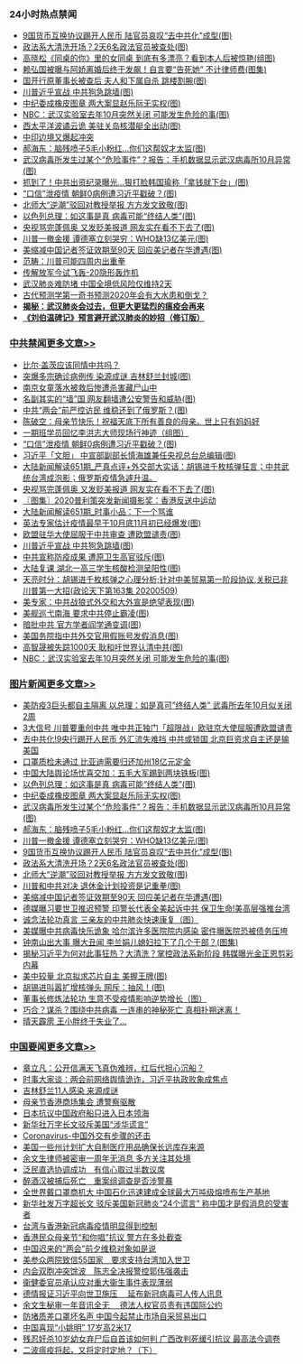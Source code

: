 <div class="catlist">
<h3>24小时热点禁闻</h3>
<ul>
<li><a href="https://github.com/fqnews/bnews/blob/master/topimagenews/20200510/1325782.md">9国货币互换协议踢开人民币 陆官员哀叹“去中共化”成型(图)</a></li>
<li><a href="https://github.com/fqnews/bnews/blob/master/topimagenews/20200510/1325769.md">政法系大清洗开场？2天6名政法官员被查处(图)</a></li>
<li><a href="https://github.com/fqnews/bnews/blob/master/yule/20200510/1325674.md">高晓松《同桌的你》里的女同桌 到底有多漂亮？看到本人后被惊艳(组图)</a></li>
<li><a href="https://github.com/fqnews/bnews/blob/master/yule/20200510/1325675.md">赖弘国被曝与阿娇离婚后终于发飙！自言要“告死她” 不计律师费(图集)</a></li>
<li><a href="https://github.com/fqnews/bnews/blob/master/cnnews/20200510/1325774.md">国开行原董事长被查后 夫人和下属自杀 跳楼割腕(图)</a></li>
<li><a href="https://github.com/fqnews/bnews/blob/master/cbnews/20200510/1325824.md">川普近乎宣战 中共狗急跳墙(图)</a></li>
<li><a href="https://github.com/fqnews/bnews/blob/master/topimagenews/20200510/1326109.md">中纪委成橡皮图章 两大案显赵乐际无实权(图)</a></li>
<li><a href="https://github.com/fqnews/bnews/blob/master/cbnews/20200510/1325690.md">NBC：武汉实验室去年10月突然关闭 可能发生危险的事(图)</a></li>
<li><a href="https://github.com/fqnews/bnews/blob/master/cnnews/20200510/1325684.md">西太平洋波谲云诡 美驻关岛核潜艇全出动(图)</a></li>
<li><a href="https://github.com/fqnews/bnews/blob/master/headline/20200510/1326133.md">中印边境又爆起冲突</a></li>
<li><a href="https://github.com/fqnews/bnews/blob/master/topimagenews/20200510/1325884.md">郝海东：脑残喷子5毛小粉红...你们这帮奴才太监(图)</a></li>
<li><a href="https://github.com/fqnews/bnews/blob/master/topimagenews/20200510/1325959.md">武汉病毒所发生过某个“危险事件”？报告：手机数据显示武汉病毒所10月异常(图)</a></li>
<li><a href="https://github.com/fqnews/bnews/blob/master/cnnews/hknews/20200510/1325827.md">抓到了！中共出资纪录曝光…狠打脸韩国瑜称「拿钱就下台」(图)</a></li>
<li><a href="https://github.com/fqnews/bnews/blob/master/cbnews/20200510/1326075.md">“口信”泄疫情 朝鲜0病例遭习近平戳破？(图)</a></li>
<li><a href="https://github.com/fqnews/bnews/blob/master/topimagenews/20200510/1325757.md">北师大“逆潮”驳回对教授举报 方方发文致敬(图)</a></li>
<li><a href="https://github.com/fqnews/bnews/blob/master/topimagenews/20200510/1326159.md">以色列总理：如这事是真 病毒可能“终结人类”(图)</a></li>
<li><a href="https://github.com/fqnews/bnews/blob/master/cbnews/20200510/1325964.md">央视骂完蓬佩奥 又发贬美报道 网友实在看不下去了(图)</a></li>
<li><a href="https://github.com/fqnews/bnews/blob/master/topimagenews/20200510/1325823.md">川普一撤金援 谭德塞立刻哭穷：WHO缺13亿美元(图)</a></li>
<li><a href="https://github.com/fqnews/bnews/blob/master/topimagenews/20200510/1325641.md">美缩减中国记者签证效期至90天 回应美记者在华遭遇(图)</a></li>
<li><a href="https://github.com/fqnews/bnews/blob/master/comments/20200510/1325738.md">范畴：川普可能四周内出重拳</a></li>
<li><a href="https://github.com/fqnews/bnews/blob/master/headline/20200510/1326140.md">传解放军今试飞轰-20隐形轰炸机</a></li>
<li><a href="https://github.com/fqnews/bnews/blob/master/headline/20200510/1325708.md">武汉肺炎难防堵 中国全境低风险仅维持2天</a></li>
<li><a href="https://github.com/fqnews/bnews/blob/master/comments/20200510/1325718.md">古代预测学第一奇书预测2020年会有大水患和倒戈？</a></li>
<li><b><a href="https://github.com/fqnews/bnews/blob/master/comments/20200211/1275071.md" target="_blank">揭秘：武汉肺炎会过去，但更大更猛烈的瘟疫会再来</a></b></li>
<li><b><a href="https://github.com/fqnews/bnews/blob/master/comments/20200207/1272816.md" target="_blank">《刘伯温碑记》预言避开武汉肺炎的妙招（修订版）</a></b></li>
</ul>
</div>

<div class="catlist">
<h3><a href="https://github.com/fqnews/bnews/blob/master/cbnews/" target="_blank">中共禁闻</a><span><a href="https://github.com/fqnews/bnews/blob/master/cbnews/" target="_blank" rel="nofollow">更多文章>></a></span></h3>
<ul>
<li><a href="https://github.com/fqnews/bnews/blob/master/cbnews/20200510/1326268.md" target="_blank">比尔·盖茨应该同情中共吗？</a></li>
<li><a href="https://github.com/fqnews/bnews/blob/master/cbnews/20200510/1326166.md" target="_blank">突爆多宗确诊病例传 染源成谜 吉林舒兰封城(图)</a></li>
<li><a href="https://github.com/fqnews/bnews/blob/master/cbnews/20200510/1326165.md" target="_blank">南京女童落水被救后惨遭杀害藏尸山中</a></li>
<li><a href="https://github.com/fqnews/bnews/blob/master/cbnews/20200510/1326164.md" target="_blank">名副其实的“墙”国 网友翻墙遭公安警告和威胁(图)</a></li>
<li><a href="https://github.com/fqnews/bnews/blob/master/cbnews/20200510/1326163.md" target="_blank">中共“两会”前严控访民 维稳还到了俄罗斯？(图)</a></li>
<li><a href="https://github.com/fqnews/bnews/blob/master/cbnews/20200510/1326149.md" target="_blank">陈破空：母亲节快乐！祝福天底下所有善良的母亲。世上只有妈妈好</a></li>
<li><a href="https://github.com/fqnews/bnews/blob/master/comments/20200510/1326117.md" target="_blank">一期班学员回忆李洪志大师现场行神迹（组图）</a></li>
<li><a href="https://github.com/fqnews/bnews/blob/master/cbnews/20200510/1326075.md" target="_blank">“口信”泄疫情 朝鲜0病例遭习近平戳破？(图)</a></li>
<li><a href="https://github.com/fqnews/bnews/blob/master/cbnews/20200510/1325994.md" target="_blank">习近平「文胆」 中宣部副部长慎海雄兼任央视总台总编辑(图)</a></li>
<li><a href="https://github.com/fqnews/bnews/blob/master/cbnews/20200510/1325993.md" target="_blank">大陆新闻解读651期_严真点评+外交部大实话：胡锡进千枚核弹狂言；中共武统台湾成泡影；俄罗斯疫情急遽升温。</a></li>
<li><a href="https://github.com/fqnews/bnews/blob/master/cbnews/20200510/1325964.md" target="_blank">央视骂完蓬佩奥 又发贬美报道 网友实在看不下去了(图)</a></li>
<li><a href="https://github.com/fqnews/bnews/blob/master/cbnews/20200510/1325958.md" target="_blank">〖图集〗2020普利策突发新闻摄影奖：香港反送中运动</a></li>
<li><a href="https://github.com/fqnews/bnews/blob/master/cbnews/20200510/1325955.md" target="_blank">大陆新闻解读651期_时事小品：下一个骂谁</a></li>
<li><a href="https://github.com/fqnews/bnews/blob/master/cbnews/20200510/1325885.md" target="_blank">英法专家估计疫情最早于10月底11月初已经爆发(图)</a></li>
<li><a href="https://github.com/fqnews/bnews/blob/master/cbnews/20200510/1325825.md" target="_blank">欧盟驻华大使屈服于中共审查 遭欧盟谴责(图)</a></li>
<li><a href="https://github.com/fqnews/bnews/blob/master/cbnews/20200510/1325824.md" target="_blank">川普近乎宣战 中共狗急跳墙(图)</a></li>
<li><a href="https://github.com/fqnews/bnews/blob/master/cbnews/20200510/1325812.md" target="_blank">中共宣称防疫成果 遭原卫生高官驳斥(图)</a></li>
<li><a href="https://github.com/fqnews/bnews/blob/master/cbnews/20200510/1325811.md" target="_blank">大陆复课 湖北一高三学生核酸检测呈阳性(图)</a></li>
<li><a href="https://github.com/fqnews/bnews/blob/master/cbnews/20200510/1325798.md" target="_blank">天亮时分：胡锡进千枚核弹之心理分析;针对中美贸易第一阶段协议,关税已非川普第一大招(政论天下第163集 20200509)</a></li>
<li><a href="https://github.com/fqnews/bnews/blob/master/cbnews/20200510/1325784.md" target="_blank">美专家：中共战狼式外交和大外宣是绝望表现(图)</a></li>
<li><a href="https://github.com/fqnews/bnews/blob/master/cbnews/20200510/1325783.md" target="_blank">美舰巡弋南海 要求中共停止霸凌(图)</a></li>
<li><a href="https://github.com/fqnews/bnews/blob/master/cbnews/20200510/1325770.md" target="_blank">暗批中共 官方学者阎学通变调(图)</a></li>
<li><a href="https://github.com/fqnews/bnews/blob/master/cbnews/20200510/1325758.md" target="_blank">美国务院指中共外交官用假账号发假消息(图)</a></li>
<li><a href="https://github.com/fqnews/bnews/blob/master/cbnews/20200510/1325736.md" target="_blank">高智晟被失踪1000天 耿和吁世界认清中共(图)</a></li>
<li><a href="https://github.com/fqnews/bnews/blob/master/cbnews/20200510/1325690.md" target="_blank">NBC：武汉实验室去年10月突然关闭 可能发生危险的事(图)</a></li>

</ul>
</div>
<div class="catlist">
<h3><a href="https://github.com/fqnews/bnews/blob/master/topimagenews/" target="_blank">图片新闻</a><span><a href="https://github.com/fqnews/bnews/blob/master/topimagenews/" target="_blank" rel="nofollow">更多文章>></a></span></h3>
<ul>
<li><a href="https://github.com/fqnews/bnews/blob/master/topimagenews/20200510/1326273.md" target="_blank">美防疫3巨头都自主隔离 以总理：如是真可&#8221;终结人类” 武毒所去年10月似关闭2周</a></li>
<li><a href="https://github.com/fqnews/bnews/blob/master/topimagenews/20200510/1326241.md" target="_blank">3大信号 川普要重创中共 唯中共正独门「超限战」欧驻京大使屈服遭欧盟谴责</a></li>
<li><a href="https://github.com/fqnews/bnews/blob/master/topimagenews/20200510/1326162.md" target="_blank">去中共化!9央行踢开人民币 外汇流失难挡 中共或锁国 北京巨资求自主还是输美国</a></li>
<li><a href="https://github.com/fqnews/bnews/blob/master/topimagenews/20200510/1326161.md" target="_blank">口罩质检未通过 比亚迪需要归还加州18亿元定金</a></li>
<li><a href="https://github.com/fqnews/bnews/blob/master/topimagenews/20200510/1326160.md" target="_blank">中国大陆舆论场忧喜交加：五毛大军踢到两块铁板(图)</a></li>
<li><a href="https://github.com/fqnews/bnews/blob/master/topimagenews/20200510/1326159.md" target="_blank">以色列总理：如这事是真 病毒可能“终结人类”(图)</a></li>
<li><a href="https://github.com/fqnews/bnews/blob/master/topimagenews/20200510/1326109.md" target="_blank">中纪委成橡皮图章 两大案显赵乐际无实权(图)</a></li>
<li><a href="https://github.com/fqnews/bnews/blob/master/topimagenews/20200510/1325959.md" target="_blank">武汉病毒所发生过某个“危险事件”？报告：手机数据显示武汉病毒所10月异常(图)</a></li>
<li><a href="https://github.com/fqnews/bnews/blob/master/topimagenews/20200510/1325884.md" target="_blank">郝海东：脑残喷子5毛小粉红&#8230;你们这帮奴才太监(图)</a></li>
<li><a href="https://github.com/fqnews/bnews/blob/master/topimagenews/20200510/1325823.md" target="_blank">川普一撤金援 谭德塞立刻哭穷：WHO缺13亿美元(图)</a></li>
<li><a href="https://github.com/fqnews/bnews/blob/master/topimagenews/20200510/1325782.md" target="_blank">9国货币互换协议踢开人民币 陆官员哀叹“去中共化”成型(图)</a></li>
<li><a href="https://github.com/fqnews/bnews/blob/master/topimagenews/20200510/1325769.md" target="_blank">政法系大清洗开场？2天6名政法官员被查处(图)</a></li>
<li><a href="https://github.com/fqnews/bnews/blob/master/topimagenews/20200510/1325757.md" target="_blank">北师大“逆潮”驳回对教授举报 方方发文致敬(图)</a></li>
<li><a href="https://github.com/fqnews/bnews/blob/master/topimagenews/20200510/1325756.md" target="_blank">川普和中共对决 退休金计划投资是记重拳(图)</a></li>
<li><a href="https://github.com/fqnews/bnews/blob/master/topimagenews/20200510/1325641.md" target="_blank">美缩减中国记者签证效期至90天 回应美记者在华遭遇(图)</a></li>
<li><a href="https://github.com/fqnews/bnews/blob/master/topimagenews/20200509/1325616.md" target="_blank">德媒曝习要世卫推迟预警 印警长代表全美起诉中共 保卫生命!美高层强推台湾</a></li>
<li><a href="https://github.com/fqnews/bnews/blob/master/comments/20200509/1325534.md" target="_blank">诚念法轮功真言 三亲友的中共肺炎快速康复（图）</a></li>
<li><a href="https://github.com/fqnews/bnews/blob/master/topimagenews/20200509/1325581.md" target="_blank">美媒曝中共病毒快乐诡象 哈尔滨许多医院院内感染 密件曝医院恐被债务压垮</a></li>
<li><a href="https://github.com/fqnews/bnews/blob/master/topimagenews/20200509/1325550.md" target="_blank">钟南山出大事 曝大丑闻 李兰娟儿媳妇拉下了几个干部？(图集)</a></li>
<li><a href="https://github.com/fqnews/bnews/blob/master/topimagenews/20200509/1325299.md" target="_blank">揭秘习近平为何对此事狂热？大清洗？掌控政法系新阶段 韩媒曝光金正恩剪彩内幕</a></li>
<li><a href="https://github.com/fqnews/bnews/blob/master/topimagenews/20200509/1325298.md" target="_blank">美中较量 北京拟求芯片自主 美握王牌(图)</a></li>
<li><a href="https://github.com/fqnews/bnews/blob/master/topimagenews/20200509/1325297.md" target="_blank">胡锡进叫嚣扩增核弹头 网斥：抽风！(图)</a></li>
<li><a href="https://github.com/fqnews/bnews/blob/master/comments/20200508/1324534.md" target="_blank">董事长修炼法轮功 生意不受疫情影响逆势增长（图）</a></li>
<li><a href="https://github.com/fqnews/bnews/blob/master/topimagenews/20200507/1324186.md" target="_blank">巧合？谋杀？围绕中共病毒 一连串的神秘死亡 真相扑朔迷离！</a></li>
<li><a href="https://github.com/fqnews/bnews/blob/master/topimagenews/20200507/1324185.md" target="_blank">晴天霹雳 王小胖终于失业了…</a></li>

</ul>
</div>
<div class="catlist">
<h3><a href="https://github.com/fqnews/bnews/blob/master/headline/" target="_blank">中国要闻</a><span><a href="https://github.com/fqnews/bnews/blob/master/headline/" target="_blank" rel="nofollow">更多文章>></a></span></h3>
<ul>
<li><a href="https://github.com/fqnews/bnews/blob/master/headline/20200511/1326285.md" target="_blank">章立凡：公开信满天飞真伪难辨，红后代担心沉船？</a></li>
<li><a href="https://github.com/fqnews/bnews/blob/master/headline/20200511/1326284.md" target="_blank">时事大家谈：两会前网络舆情诡诈，习近平执政败象成焦点</a></li>
<li><a href="https://github.com/fqnews/bnews/blob/master/headline/20200510/1326279.md" target="_blank">吉林舒兰11人感染 来源成谜</a></li>
<li><a href="https://github.com/fqnews/bnews/blob/master/headline/20200510/1326278.md" target="_blank">母亲节香港商场集会 遭警察驱散</a></li>
<li><a href="https://github.com/fqnews/bnews/blob/master/headline/20200510/1326277.md" target="_blank">日本抗议中国政府船只进入日本领海</a></li>
<li><a href="https://github.com/fqnews/bnews/blob/master/headline/20200510/1326276.md" target="_blank">新华社万字长文驳斥美国“涉华谎言”</a></li>
<li><a href="https://github.com/fqnews/bnews/blob/master/headline/20200510/1326270.md" target="_blank">Coronavirus-中国外交有步骤的还击</a></li>
<li><a href="https://github.com/fqnews/bnews/blob/master/headline/20200510/1326259.md" target="_blank">美国一些州计划扩大自制医疗用品确保长远库存来源</a></li>
<li><a href="https://github.com/fqnews/bnews/blob/master/headline/20200510/1326251.md" target="_blank">余文生律师被密审一周年无消息 多方关注其处境</a></li>
<li><a href="https://github.com/fqnews/bnews/blob/master/headline/20200510/1326243.md" target="_blank">泛民直选协调成功　有信心取过半数议席</a></li>
<li><a href="https://github.com/fqnews/bnews/blob/master/headline/20200510/1326242.md" target="_blank">醉酒汉被捕后死亡　重案组调查是否涉警暴</a></li>
<li><a href="https://github.com/fqnews/bnews/blob/master/headline/20200510/1326240.md" target="_blank">全世界戴口罩商机大 中国石化迅速建成全球最大万吨级熔喷布生产基地</a></li>
<li><a href="https://github.com/fqnews/bnews/blob/master/headline/20200510/1326239.md" target="_blank">新华社发万字超长文 驳斥美国新冠肺炎“24个谎言” 称中国才是假消息的受害者</a></li>
<li><a href="https://github.com/fqnews/bnews/blob/master/headline/20200510/1326180.md" target="_blank">台湾与香港新冠病毒疫情明显得到控制</a></li>
<li><a href="https://github.com/fqnews/bnews/blob/master/headline/20200510/1326179.md" target="_blank">香港民众母亲节“和你唱”抗议 警方在多处截查</a></li>
<li><a href="https://github.com/fqnews/bnews/blob/master/headline/20200510/1326178.md" target="_blank">中国迟来的“两会”前夕维稳对象如是说</a></li>
<li><a href="https://github.com/fqnews/bnews/blob/master/headline/20200510/1326177.md" target="_blank">美参众两院致信55国家　要求支持台湾加入世卫</a></li>
<li><a href="https://github.com/fqnews/bnews/blob/master/headline/20200510/1326176.md" target="_blank">内会双胞冲突馀波　陈志全决报警控郭伟强袭击</a></li>
<li><a href="https://github.com/fqnews/bnews/blob/master/headline/20200510/1326175.md" target="_blank">衞健委官员承认应对重大衞生事件表现薄弱</a></li>
<li><a href="https://github.com/fqnews/bnews/blob/master/headline/20200510/1326174.md" target="_blank">德情报证习近平向世卫施压　 延布新冠病毒可人传人讯息</a></li>
<li><a href="https://github.com/fqnews/bnews/blob/master/headline/20200510/1326173.md" target="_blank">余文生秘审一年音讯全无  　德法人权官员责有违国际公约</a></li>
<li><a href="https://github.com/fqnews/bnews/blob/master/headline/20200510/1326157.md" target="_blank">防堵质差口罩坏名声 中国今起禁止市场自采贸易出口</a></li>
<li><a href="https://github.com/fqnews/bnews/blob/master/headline/20200510/1326156.md" target="_blank">中国喜现“小姚明” 17岁高2米17</a></li>
<li><a href="https://github.com/fqnews/bnews/blob/master/headline/20200510/1326155.md" target="_blank">残忍奸杀10岁幼女弃尸后自首该如何判 广西改判死缓引抗议 最高法今调卷</a></li>
<li><a href="https://github.com/fqnews/bnews/blob/master/headline/20200510/1322512.md" target="_blank">二波瘟疫将起，又将定时定地？（下）</a></li>

</ul>
</div>